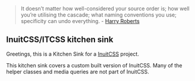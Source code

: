 > It doesn’t matter how well-considered your source order is; how well you’re utilising the cascade; what naming conventions you use; specificity can undo everything.
> \- [Harry Roberts](https://github.com/csswizardry)

## InuitCSS/ITCSS kitchen sink

Greetings, this is a Kitchen Sink for a [InuitCSS](https://github.com/inuitcss/inuitcss) project.

This kitchen sink covers a custom built version of InuitCSS. Many of the helper classes and media queries are not part of InuitCSS.